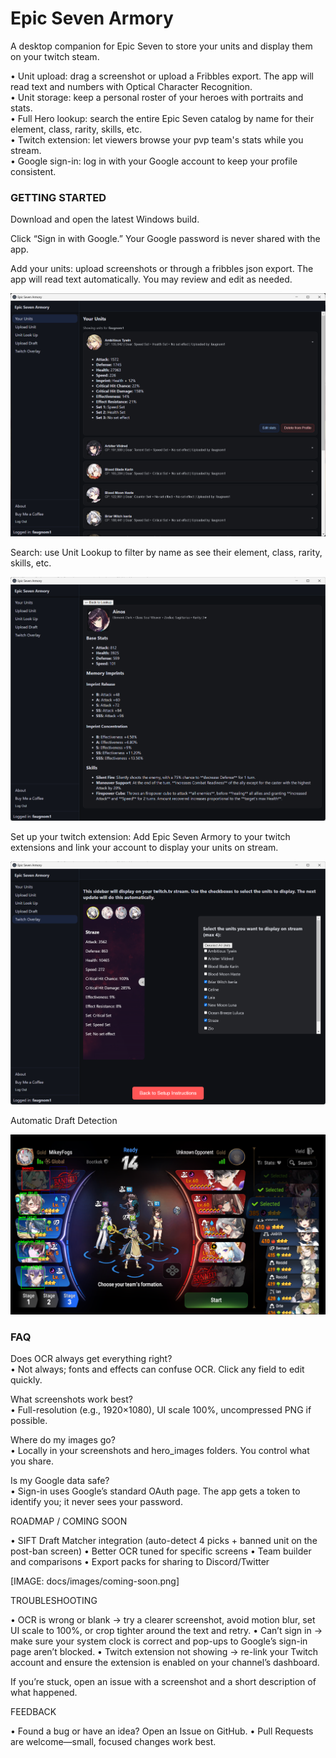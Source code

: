 # Epic Seven Armory

A desktop companion for Epic Seven to store your units and display them on your twitch steam.  

• Unit upload: drag a screenshot or upload a Fribbles export. The app will read text and numbers with Optical Character Recognition.  
• Unit storage: keep a personal roster of your heroes with portraits and stats.  
• Full Hero lookup: search the entire Epic Seven catalog by name for their element, class, rarity, skills, etc.  
• Twitch extension: let viewers browse your pvp team's stats while you stream.  
• Google sign-in: log in with your Google account to keep your profile consistent.  



### GETTING STARTED

Download and open the latest Windows build.

Click “Sign in with Google.” Your Google password is never shared with the app.

Add your units: upload screenshots or through a fribbles json export. The app will read text automatically. You may review and edit as needed.

![alt text](https://github.com/Faugnom1/epic-seven-armory/blob/master/EpicSevenArmory.png)

Search: use Unit Lookup to filter by name as see their element, class, rarity, skills, etc.

![alt text](https://github.com/Faugnom1/epic-seven-armory/blob/master/Unit%20Lookup.png)

Set up your twitch extension: Add Epic Seven Armory to your twitch extensions and link your account to display your units on stream.

![alt text](https://github.com/Faugnom1/epic-seven-armory/blob/master/Overlay.png)

Automatic Draft Detection 

![alt text](https://github.com/Faugnom1/epic-seven-armory/blob/master/SiftResults.png)

### FAQ

Does OCR always get everything right?  
• Not always; fonts and effects can confuse OCR. Click any field to edit quickly.

What screenshots work best?  
• Full-resolution (e.g., 1920×1080), UI scale 100%, uncompressed PNG if possible.

Where do my images go?  
• Locally in your screenshots and hero_images folders. You control what you share.

Is my Google data safe?  
• Sign-in uses Google’s standard OAuth page. The app gets a token to identify you; it never sees your password.

ROADMAP / COMING SOON

• SIFT Draft Matcher integration (auto-detect 4 picks + banned unit on the post-ban screen)
• Better OCR tuned for specific screens
• Team builder and comparisons
• Export packs for sharing to Discord/Twitter

[IMAGE: docs/images/coming-soon.png]

TROUBLESHOOTING

• OCR is wrong or blank → try a clearer screenshot, avoid motion blur, set UI scale to 100%, or crop tighter around the text and retry.
• Can’t sign in → make sure your system clock is correct and pop-ups to Google’s sign-in page aren’t blocked.
• Twitch extension not showing → re-link your Twitch account and ensure the extension is enabled on your channel’s dashboard.

If you’re stuck, open an issue with a screenshot and a short description of what happened.

FEEDBACK

• Found a bug or have an idea? Open an Issue on GitHub.
• Pull Requests are welcome—small, focused changes work best.
